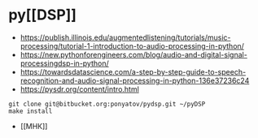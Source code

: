 # py[[DSP]]

- https://publish.illinois.edu/augmentedlistening/tutorials/music-processing/tutorial-1-introduction-to-audio-processing-in-python/
- https://new.pythonforengineers.com/blog/audio-and-digital-signal-processingdsp-in-python/
- https://towardsdatascience.com/a-step-by-step-guide-to-speech-recognition-and-audio-signal-processing-in-python-136e37236c24
- https://pysdr.org/content/intro.html

```shell
git clone git@bitbucket.org:ponyatov/pydsp.git ~/pyDSP
make install
```

- [[МНК]]